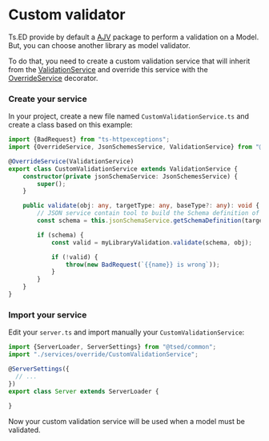 # Custom validator

Ts.ED provide by default a [AJV](/tutorials/ajv.md) package to perform a validation on a Model. But, you can choose another library as model validator.
 
To do that, you need to create a custom validation service that will inherit from the [ValidationService](/api/common/mvc/services/ValidationService.md)
 and override this service with the [OverrideService](/api/common/di/decorators/OverrideService.md) decorator.

### Create your service

In your project, create a new file named `CustomValidationService.ts` and create a class based on this example:

```typescript
import {BadRequest} from "ts-httpexceptions";
import {OverrideService, JsonSchemesService, ValidationService} from "@tsed/common";

@OverrideService(ValidationService)
export class CustomValidationService extends ValidationService {
    constructor(private jsonSchemaService: JsonSchemesService) {
        super();
    }

    public validate(obj: any, targetType: any, baseType?: any): void {
        // JSON service contain tool to build the Schema definition of a model.
        const schema = this.jsonSchemaService.getSchemaDefinition(targetType);

        if (schema) {
            const valid = myLibraryValidation.validate(schema, obj);

            if (!valid) {
                throw(new BadRequest(`{{name}} is wrong`));
            }
        }
    }
}
```

### Import your service

Edit your `server.ts` and import manually your `CustomValidationService`:

```typescript
import {ServerLoader, ServerSettings} from "@tsed/common";
import "./services/override/CustomValidationService";

@ServerSettings({
  // ...
})
export class Server extends ServerLoader {
    
}
```

Now your custom validation service will be used when a model must be validated.
